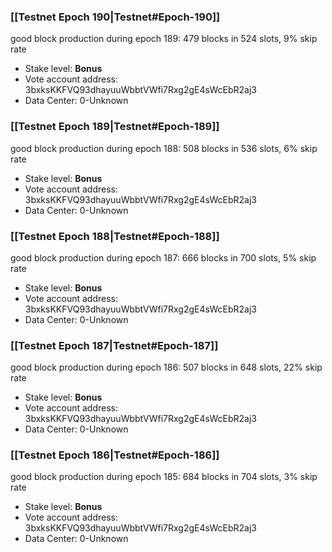 ### [[Testnet Epoch 190|Testnet#Epoch-190]]
good block production during epoch 189: 479 blocks in 524 slots, 9% skip rate
* Stake level: **Bonus** 
* Vote account address: 3bxksKKFVQ93dhayuuWbbtVWfi7Rxg2gE4sWcEbR2aj3
* Data Center: 0-Unknown
### [[Testnet Epoch 189|Testnet#Epoch-189]]
good block production during epoch 188: 508 blocks in 536 slots, 6% skip rate
* Stake level: **Bonus** 
* Vote account address: 3bxksKKFVQ93dhayuuWbbtVWfi7Rxg2gE4sWcEbR2aj3
* Data Center: 0-Unknown
### [[Testnet Epoch 188|Testnet#Epoch-188]]
good block production during epoch 187: 666 blocks in 700 slots, 5% skip rate
* Stake level: **Bonus** 
* Vote account address: 3bxksKKFVQ93dhayuuWbbtVWfi7Rxg2gE4sWcEbR2aj3
* Data Center: 0-Unknown
### [[Testnet Epoch 187|Testnet#Epoch-187]]
good block production during epoch 186: 507 blocks in 648 slots, 22% skip rate
* Stake level: **Bonus** 
* Vote account address: 3bxksKKFVQ93dhayuuWbbtVWfi7Rxg2gE4sWcEbR2aj3
* Data Center: 0-Unknown
### [[Testnet Epoch 186|Testnet#Epoch-186]]
good block production during epoch 185: 684 blocks in 704 slots, 3% skip rate
* Stake level: **Bonus** 
* Vote account address: 3bxksKKFVQ93dhayuuWbbtVWfi7Rxg2gE4sWcEbR2aj3
* Data Center: 0-Unknown